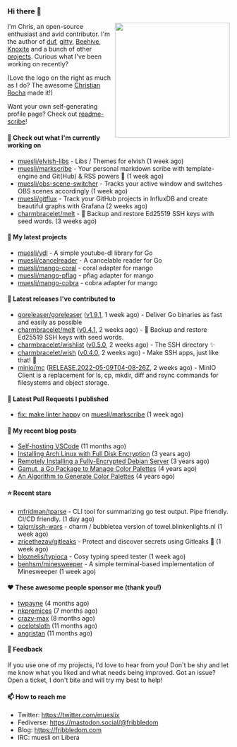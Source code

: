 ### Hi there 👋

<img align="right" src="https://raw.githubusercontent.com/muesli/muesli/master/assets/termenv.png" width="260">

I'm Chris, an open-source enthusiast and avid contributor. I'm the author of [duf](https://github.com/muesli/duf),
[gitty](https://github.com/muesli/gitty), [Beehive](https://github.com/muesli/beehive), [Knoxite](https://github.com/knoxite/knoxite)
 and a bunch of other [projects](https://fribbledom.com/projects/). Curious what I've been working on recently?

(Love the logo on the right as much as I do? The awesome [Christian Rocha](https://github.com/meowgorithm/) made it!)

Want your own self-generating profile page? Check out [readme-scribe](https://github.com/muesli/readme-scribe)!

#### 👷 Check out what I'm currently working on

- [muesli/elvish-libs](https://github.com/muesli/elvish-libs) - Libs / Themes for elvish (1 week ago)
- [muesli/markscribe](https://github.com/muesli/markscribe) - Your personal markdown scribe with template-engine and Git(Hub) &amp; RSS powers 📜 (1 week ago)
- [muesli/obs-scene-switcher](https://github.com/muesli/obs-scene-switcher) - Tracks your active window and switches OBS scenes accordingly (1 week ago)
- [muesli/gitflux](https://github.com/muesli/gitflux) - Track your GitHub projects in InfluxDB and create beautiful graphs with Grafana (2 weeks ago)
- [charmbracelet/melt](https://github.com/charmbracelet/melt) - 🧊 Backup and restore Ed25519 SSH keys with seed words. (3 weeks ago)

#### 🌱 My latest projects

- [muesli/ydl](https://github.com/muesli/ydl) - A simple youtube-dl library for Go
- [muesli/cancelreader](https://github.com/muesli/cancelreader) - A cancelable reader for Go
- [muesli/mango-coral](https://github.com/muesli/mango-coral) - coral adapter for mango
- [muesli/mango-pflag](https://github.com/muesli/mango-pflag) - pflag adapter for mango
- [muesli/mango-cobra](https://github.com/muesli/mango-cobra) - cobra adapter for mango

#### 🔭 Latest releases I've contributed to

- [goreleaser/goreleaser](https://github.com/goreleaser/goreleaser) ([v1.9.1](https://github.com/goreleaser/goreleaser/releases/tag/v1.9.1), 1 week ago) - Deliver Go binaries as fast and easily as possible
- [charmbracelet/melt](https://github.com/charmbracelet/melt) ([v0.4.1](https://github.com/charmbracelet/melt/releases/tag/v0.4.1), 2 weeks ago) - 🧊 Backup and restore Ed25519 SSH keys with seed words.
- [charmbracelet/wishlist](https://github.com/charmbracelet/wishlist) ([v0.5.0](https://github.com/charmbracelet/wishlist/releases/tag/v0.5.0), 2 weeks ago) - The SSH directory ✨
- [charmbracelet/wish](https://github.com/charmbracelet/wish) ([v0.4.0](https://github.com/charmbracelet/wish/releases/tag/v0.4.0), 2 weeks ago) - Make SSH apps, just like that! 💫
- [minio/mc](https://github.com/minio/mc) ([RELEASE.2022-05-09T04-08-26Z](https://github.com/minio/mc/releases/tag/RELEASE.2022-05-09T04-08-26Z), 2 weeks ago) - MinIO Client is a replacement for ls, cp, mkdir, diff and rsync commands for filesystems and object storage.

#### 🔨 Latest Pull Requests I published

- [fix: make linter happy](https://github.com/muesli/markscribe/pull/44) on [muesli/markscribe](https://github.com/muesli/markscribe) (1 week ago)

#### 📜 My recent blog posts

- [Self-hosting VSCode](https://fribbledom.com/posts/selfhosting-vscode/) (11 months ago)
- [Installing Arch Linux with Full Disk Encryption](https://fribbledom.com/posts/encrypted-arch-install/) (3 years ago)
- [Remotely Installing a Fully-Encrypted Debian Server](https://fribbledom.com/posts/encrypted-remote-debian-install/) (3 years ago)
- [Gamut, a Go Package to Manage Color Palettes](https://fribbledom.com/posts/gamut-package-to-handle-color-palettes/) (4 years ago)
- [An Algorithm to Generate Color Palettes](https://fribbledom.com/posts/an-algorithm-to-generate-color-palettes/) (4 years ago)

#### ⭐ Recent stars

- [mfridman/tparse](https://github.com/mfridman/tparse) - CLI tool for summarizing go test output. Pipe friendly. CI/CD friendly. (1 day ago)
- [taigrr/ssh-wars](https://github.com/taigrr/ssh-wars) - charm / bubbletea version of towel.blinkenlights.nl (1 week ago)
- [zricethezav/gitleaks](https://github.com/zricethezav/gitleaks) - Protect and discover secrets using Gitleaks 🔑 (1 week ago)
- [bloznelis/typioca](https://github.com/bloznelis/typioca) - Cosy typing speed tester (1 week ago)
- [benhsm/minesweeper](https://github.com/benhsm/minesweeper) - A simple terminal-based implementation of Minesweeper (1 week ago)

#### ❤️ These awesome people sponsor me (thank you!)

- [twpayne](https://github.com/twpayne) (4 months ago)
- [nkpremices](https://github.com/nkpremices) (7 months ago)
- [crazy-max](https://github.com/crazy-max) (8 months ago)
- [ocelotsloth](https://github.com/ocelotsloth) (11 months ago)
- [angristan](https://github.com/angristan) (11 months ago)

#### 💬 Feedback

If you use one of my projects, I'd love to hear from you! Don't be shy and let me know what you liked
and what needs being improved. Got an issue? Open a ticket, I don't bite and will try my best to help!

#### 📫 How to reach me

- Twitter: https://twitter.com/mueslix
- Fediverse: https://mastodon.social/@fribbledom
- Blog: https://fribbledom.com
- IRC: muesli on Libera
